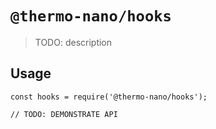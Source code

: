 # `@thermo-nano/hooks`

> TODO: description

## Usage

```
const hooks = require('@thermo-nano/hooks');

// TODO: DEMONSTRATE API
```
